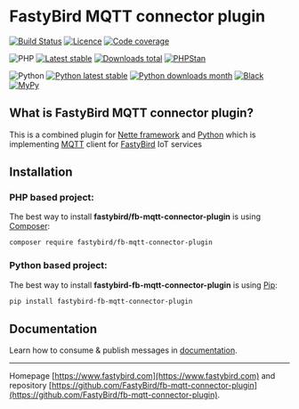 # FastyBird MQTT connector plugin

[![Build Status](https://badgen.net/github/checks/FastyBird/fb-mqtt-connector-plugin/master?cache=300&style=flast-square)](https://github.com/FastyBird/fb-mqtt-connector-plugin/actions)
[![Licence](https://badgen.net/github/license/FastyBird/fb-mqtt-connector-plugin?cache=300&style=flast-square)](https://github.com/FastyBird/fb-mqtt-connector-plugin/blob/master/LICENSE.md)
[![Code coverage](https://badgen.net/coveralls/c/github/FastyBird/fb-mqtt-connector-plugin?cache=300&style=flast-square)](https://coveralls.io/r/FastyBird/fb-mqtt-connector-plugin)

![PHP](https://badgen.net/packagist/php/FastyBird/fb-mqtt-connector-plugin?cache=300&style=flast-square)
[![Latest stable](https://badgen.net/packagist/v/FastyBird/fb-mqtt-connector-plugin/latest?cache=300&style=flast-square)](https://packagist.org/packages/FastyBird/fb-mqtt-connector-plugin)
[![Downloads total](https://badgen.net/packagist/dt/FastyBird/fb-mqtt-connector-plugin?cache=300&style=flast-square)](https://packagist.org/packages/FastyBird/fb-mqtt-connector-plugin)
[![PHPStan](https://img.shields.io/badge/PHPStan-enabled-brightgreen.svg?style=flat-square)](https://github.com/phpstan/phpstan)

![Python](https://badgen.net/pypi/python/fastybird-fb-mqtt-connector-plugin?cache=300&style=flat-square)
[![Python latest stable](https://badgen.net/pypi/v/fastybird-fb-mqtt-connector-plugin?cache=300&style=flat-square)](https://pypi.org/project/fastybird-fb-mqtt-connector-plugin/)
[![Python downloads month](https://img.shields.io/pypi/dm/fastybird-fb-mqtt-connector-plugin?cache=300&style=flat-square)](https://pypi.org/project/fastybird-fb-mqtt-connector-plugin/)
[![Black](https://img.shields.io/badge/black-enabled-brightgreen.svg?style=flat-square)](https://github.com/psf/black)
[![MyPy](https://img.shields.io/badge/mypy-enabled-brightgreen.svg?style=flat-square)](http://mypy-lang.org)

## What is FastyBird MQTT connector plugin?

This is a combined plugin for [Nette framework](https://nette.org) and [Python](https://www.python.org) which is implementing [MQTT](https://mqtt.org) client for [FastyBird](https://www.fastybird.com) IoT services

## Installation

### PHP based project:

The best way to install **fastybird/fb-mqtt-connector-plugin** is using [Composer](http://getcomposer.org/):

```sh
composer require fastybird/fb-mqtt-connector-plugin
```

### Python based project:

The best way to install **fastybird-fb-mqtt-connector-plugin** is using [Pip](https://pip.pypa.io/en/stable/):

```sh
pip install fastybird-fb-mqtt-connector-plugin
```

## Documentation

Learn how to consume & publish messages in [documentation](https://github.com/FastyBird/fb-mqtt-connector-plugin/blob/master/.docs/en/index.md).

***
Homepage [https://www.fastybird.com](https://www.fastybird.com) and repository [https://github.com/FastyBird/fb-mqtt-connector-plugin](https://github.com/FastyBird/fb-mqtt-connector-plugin).

